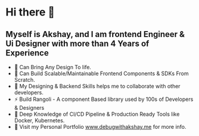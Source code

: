 # Hi there 👋

## Myself is Akshay, and I am frontend Engineer & Ui Designer with more than 4 Years of Experience

- 🔭 Can Bring Any Design To life.
- 🌱 Can Build Scalable/Maintainable Frontend Components & SDKs From Scratch.
- 👯 My Designing & Backend Skills helps me to collaborate with other developers.
- ⚡ Build Rangoli - A component Based library used by 100s of Developers & Designers
- 🐬 Deep Knowledge of CI/CD Pipeline & Production Ready Tools like Docker, Kubernetes.
- 🔗 Visit my Personal Portfolio www.debugwithakshay.me for more info.
